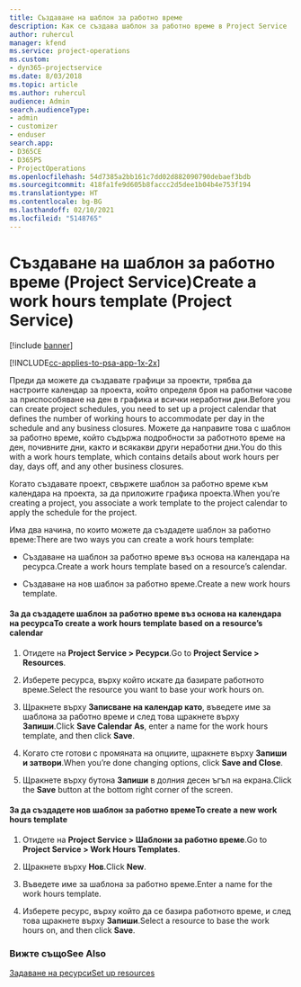 ```yaml
---
title: Създаване на шаблон за работно време
description: Как се създава шаблон за работно време в Project Service
author: ruhercul
manager: kfend
ms.service: project-operations
ms.custom:
- dyn365-projectservice
ms.date: 8/03/2018
ms.topic: article
ms.author: ruhercul
audience: Admin
search.audienceType:
- admin
- customizer
- enduser
search.app:
- D365CE
- D365PS
- ProjectOperations
ms.openlocfilehash: 54d7385a2bb161c7dd02d882090790debaef3bdb
ms.sourcegitcommit: 418fa1fe9d605b8faccc2d5dee1b04b4e753f194
ms.translationtype: HT
ms.contentlocale: bg-BG
ms.lasthandoff: 02/10/2021
ms.locfileid: "5148765"
---
```

# <a name="create-a-work-hours-template-project-service"></a><span data-ttu-id="0693e-103">Създаване на шаблон за работно време (Project Service)</span><span class="sxs-lookup"><span data-stu-id="0693e-103">Create a work hours template (Project Service)</span></span>

[!include [banner](../includes/psa-now-project-operations.md)]

[!INCLUDE[cc-applies-to-psa-app-1x-2x](../includes/cc-applies-to-psa-app-1x-2x.md)]

<span data-ttu-id="0693e-104">Преди да можете да създавате графици за проекти, трябва да настроите календар за проекта, който определя броя на работни часове за приспособяване на ден в графика и всички неработни дни.</span><span class="sxs-lookup"><span data-stu-id="0693e-104">Before you can create project schedules, you need to set up a project calendar that defines the number of working hours to accommodate per day in the schedule and any business closures.</span></span> <span data-ttu-id="0693e-105">Можете да направите това с шаблон за работно време, който съдържа подробности за работното време на ден, почивните дни, както и всякакви други неработни дни.</span><span class="sxs-lookup"><span data-stu-id="0693e-105">You do this with a work hours template, which contains details about work hours per day, days off, and any other business closures.</span></span>  
  
 <span data-ttu-id="0693e-106">Когато създавате проект, свържете шаблон за работно време към календара на проекта, за да приложите графика проекта.</span><span class="sxs-lookup"><span data-stu-id="0693e-106">When you’re creating a project, you associate a work template to the project calendar to apply the schedule for the project.</span></span>  
  
 <span data-ttu-id="0693e-107">Има два начина, по които можете да създадете шаблон за работно време:</span><span class="sxs-lookup"><span data-stu-id="0693e-107">There are two ways you can create a work hours template:</span></span>  
  
-   <span data-ttu-id="0693e-108">Създаване на шаблон за работно време въз основа на календара на ресурса.</span><span class="sxs-lookup"><span data-stu-id="0693e-108">Create a work hours template based on a resource’s calendar.</span></span>  
  
-   <span data-ttu-id="0693e-109">Създаване на нов шаблон за работно време.</span><span class="sxs-lookup"><span data-stu-id="0693e-109">Create a new work hours template.</span></span>  
  
#### <a name="to-create-a-work-hours-template-based-on-a-resources-calendar"></a><span data-ttu-id="0693e-110">За да създадете шаблон за работно време въз основа на календара на ресурса</span><span class="sxs-lookup"><span data-stu-id="0693e-110">To create a work hours template based on a resource’s calendar</span></span>  
  
1.  <span data-ttu-id="0693e-111">Отидете на **Project Service > Ресурси**.</span><span class="sxs-lookup"><span data-stu-id="0693e-111">Go to **Project Service > Resources**.</span></span>  
  
2.  <span data-ttu-id="0693e-112">Изберете ресурса, върху който искате да базирате работното време.</span><span class="sxs-lookup"><span data-stu-id="0693e-112">Select the resource you want to base your work hours on.</span></span>  
  
3.  <span data-ttu-id="0693e-113">Щракнете върху **Записване на календар като**, въведете име за шаблона за работно време и след това щракнете върху **Запиши**.</span><span class="sxs-lookup"><span data-stu-id="0693e-113">Click **Save Calendar As**, enter a name for the work hours template, and then click **Save**.</span></span>  
  
4.  <span data-ttu-id="0693e-114">Когато сте готови с промяната на опциите, щракнете върху **Запиши и затвори**.</span><span class="sxs-lookup"><span data-stu-id="0693e-114">When you’re done changing options, click **Save and Close**.</span></span>  
  
5.  <span data-ttu-id="0693e-115">Щракнете върху бутона **Запиши** в долния десен ъгъл на екрана.</span><span class="sxs-lookup"><span data-stu-id="0693e-115">Click the **Save** button at the bottom right corner of the screen.</span></span>  
  
#### <a name="to-create-a-new-work-hours-template"></a><span data-ttu-id="0693e-116">За да създадете нов шаблон за работно време</span><span class="sxs-lookup"><span data-stu-id="0693e-116">To create a new work hours template</span></span>  
  
1.  <span data-ttu-id="0693e-117">Отидете на **Project Service > Шаблони за работно време**.</span><span class="sxs-lookup"><span data-stu-id="0693e-117">Go to **Project Service > Work Hours Templates**.</span></span>  
  
2.  <span data-ttu-id="0693e-118">Щракнете върху **Нов**.</span><span class="sxs-lookup"><span data-stu-id="0693e-118">Click **New**.</span></span>  
  
3.  <span data-ttu-id="0693e-119">Въведете име за шаблона за работно време.</span><span class="sxs-lookup"><span data-stu-id="0693e-119">Enter a name for the work hours template.</span></span>  
  
4.  <span data-ttu-id="0693e-120">Изберете ресурс, върху който да се базира работното време, и след това щракнете върху **Запиши**.</span><span class="sxs-lookup"><span data-stu-id="0693e-120">Select a resource to base the work hours on, and then click **Save**.</span></span>  
  
### <a name="see-also"></a><span data-ttu-id="0693e-121">Вижте също</span><span class="sxs-lookup"><span data-stu-id="0693e-121">See Also</span></span>  
 [<span data-ttu-id="0693e-122">Задаване на ресурси</span><span class="sxs-lookup"><span data-stu-id="0693e-122">Set up resources</span></span>](../psa/set-up-resources.md)
